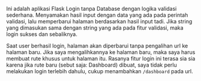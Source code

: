 Ini adalah aplikasi Flask Login tanpa Database dengan logika validasi sederhana. Menyamakan hasil input dengan data yang ada pada perintah validasi, lalu memperbarui halaman berdasarkan hasil input tadi. Jika string yang dimasukan sama dengan string yang ada pada fitur validasi, maka login sukses dan sebaliknya.

Saat user berhasil login, halaman akan diperbarui tanpa pengalihan url ke halaman baru. Jika saya mengalihkannya ke halaman baru, maka saya harus membuat rute khusus untuk halaman itu. Rasanya fitur login ini terasa sia sia karena jika rute baru (sebut saja: Dashboard) dibuat, saya tidak perlu melakukan login terlebih dahulu, cukup menambahkan `/dashboard` pada url.
